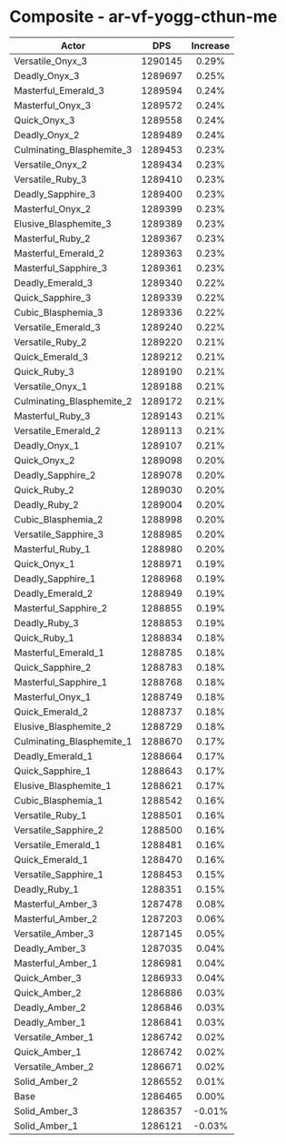 # Composite - ar-vf-yogg-cthun-me
| Actor | DPS | Increase |
|---|:---:|:---:|
|Versatile_Onyx_3|1290145|0.29%|
|Deadly_Onyx_3|1289697|0.25%|
|Masterful_Emerald_3|1289594|0.24%|
|Masterful_Onyx_3|1289572|0.24%|
|Quick_Onyx_3|1289558|0.24%|
|Deadly_Onyx_2|1289489|0.24%|
|Culminating_Blasphemite_3|1289453|0.23%|
|Versatile_Onyx_2|1289434|0.23%|
|Versatile_Ruby_3|1289410|0.23%|
|Deadly_Sapphire_3|1289400|0.23%|
|Masterful_Onyx_2|1289399|0.23%|
|Elusive_Blasphemite_3|1289389|0.23%|
|Masterful_Ruby_2|1289367|0.23%|
|Masterful_Emerald_2|1289363|0.23%|
|Masterful_Sapphire_3|1289361|0.23%|
|Deadly_Emerald_3|1289340|0.22%|
|Quick_Sapphire_3|1289339|0.22%|
|Cubic_Blasphemia_3|1289336|0.22%|
|Versatile_Emerald_3|1289240|0.22%|
|Versatile_Ruby_2|1289220|0.21%|
|Quick_Emerald_3|1289212|0.21%|
|Quick_Ruby_3|1289190|0.21%|
|Versatile_Onyx_1|1289188|0.21%|
|Culminating_Blasphemite_2|1289172|0.21%|
|Masterful_Ruby_3|1289143|0.21%|
|Versatile_Emerald_2|1289113|0.21%|
|Deadly_Onyx_1|1289107|0.21%|
|Quick_Onyx_2|1289098|0.20%|
|Deadly_Sapphire_2|1289078|0.20%|
|Quick_Ruby_2|1289030|0.20%|
|Deadly_Ruby_2|1289004|0.20%|
|Cubic_Blasphemia_2|1288998|0.20%|
|Versatile_Sapphire_3|1288985|0.20%|
|Masterful_Ruby_1|1288980|0.20%|
|Quick_Onyx_1|1288971|0.19%|
|Deadly_Sapphire_1|1288968|0.19%|
|Deadly_Emerald_2|1288949|0.19%|
|Masterful_Sapphire_2|1288855|0.19%|
|Deadly_Ruby_3|1288853|0.19%|
|Quick_Ruby_1|1288834|0.18%|
|Masterful_Emerald_1|1288785|0.18%|
|Quick_Sapphire_2|1288783|0.18%|
|Masterful_Sapphire_1|1288768|0.18%|
|Masterful_Onyx_1|1288749|0.18%|
|Quick_Emerald_2|1288737|0.18%|
|Elusive_Blasphemite_2|1288729|0.18%|
|Culminating_Blasphemite_1|1288670|0.17%|
|Deadly_Emerald_1|1288664|0.17%|
|Quick_Sapphire_1|1288643|0.17%|
|Elusive_Blasphemite_1|1288621|0.17%|
|Cubic_Blasphemia_1|1288542|0.16%|
|Versatile_Ruby_1|1288501|0.16%|
|Versatile_Sapphire_2|1288500|0.16%|
|Versatile_Emerald_1|1288481|0.16%|
|Quick_Emerald_1|1288470|0.16%|
|Versatile_Sapphire_1|1288453|0.15%|
|Deadly_Ruby_1|1288351|0.15%|
|Masterful_Amber_3|1287478|0.08%|
|Masterful_Amber_2|1287203|0.06%|
|Versatile_Amber_3|1287145|0.05%|
|Deadly_Amber_3|1287035|0.04%|
|Masterful_Amber_1|1286981|0.04%|
|Quick_Amber_3|1286933|0.04%|
|Quick_Amber_2|1286886|0.03%|
|Deadly_Amber_2|1286846|0.03%|
|Deadly_Amber_1|1286841|0.03%|
|Versatile_Amber_1|1286742|0.02%|
|Quick_Amber_1|1286742|0.02%|
|Versatile_Amber_2|1286671|0.02%|
|Solid_Amber_2|1286552|0.01%|
|Base|1286465|0.00%|
|Solid_Amber_3|1286357|-0.01%|
|Solid_Amber_1|1286121|-0.03%|
